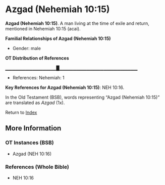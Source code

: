 # Azgad (Nehemiah 10:15)
**Azgad (Nehemiah 10:15)**. 
A man living at the time of exile and return, mentioned in Nehemiah 10:15 (acai). 




**Familial Relationships of Azgad (Nehemiah 10:15)**


* Gender: male


**OT Distribution of References**

▁▁▁▁▁▁▁▁▁▁▁▁▁▁▁█▁▁▁▁▁▁▁▁▁▁▁▁▁▁▁▁▁▁▁▁▁▁▁
* References: Nehemiah: 1



**Key References for Azgad (Nehemiah 10:15)**: 
NEH 10:16. 


In the Old Testament (BSB), words representing “Azgad (Nehemiah 10:15)” are translated as 
*Azgad* (1x). 




Return to [Index](00-Index.md)

## More Information

### OT Instances (BSB)

* Azgad (NEH 10:16)



### References (Whole Bible)

* NEH 10:16



